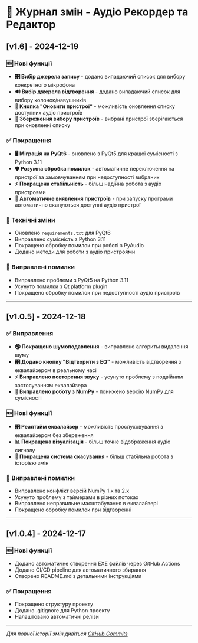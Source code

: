 # 📝 Журнал змін - Аудіо Рекордер та Редактор

## [v1.6] - 2024-12-19

### 🆕 Нові функції
- **🎛️ Вибір джерела запису** - додано випадаючий список для вибору конкретного мікрофона
- **🔊 Вибір джерела відтворення** - додано випадаючий список для вибору колонок/навушників
- **🔄 Кнопка "Оновити пристрої"** - можливість оновлення списку доступних аудіо пристроїв
- **💾 Збереження вибору пристроїв** - вибрані пристрої зберігаються при оновленні списку

### ✅ Покращення
- **🖥️ Міграція на PyQt6** - оновлено з PyQt5 для кращої сумісності з Python 3.11
- **🛡️ Розумна обробка помилок** - автоматичне переключення на пристрої за замовчуванням при недоступності вибраних
- **⚡ Покращена стабільність** - більш надійна робота з аудіо пристроями
- **🔧 Автоматичне виявлення пристроїв** - при запуску програми автоматично скануються доступні аудіо пристрої

### 🔧 Технічні зміни
- Оновлено `requirements.txt` для PyQt6
- Виправлено сумісність з Python 3.11
- Покращено обробку помилок при роботі з PyAudio
- Додано методи для роботи з аудіо пристроями

### 🐛 Виправлені помилки
- Виправлено проблеми з PyQt5 на Python 3.11
- Усунуто помилки з Qt platform plugin
- Покращено обробку помилок при недоступності аудіо пристроїв

---

## [v1.0.5] - 2024-12-18

### ✅ Виправлення
- **🔇 Покращено шумоподавлення** - виправлено алгоритм видалення шуму
- **🎛️ Додано кнопку "Відтворити з EQ"** - можливість відтворення з еквалайзером в реальному часі
- **⚡ Виправлено повторення звуку** - усунуто проблему з подвійним застосуванням еквалайзера
- **🔧 Виправлено роботу з NumPy** - понижено версію NumPy для сумісності

### 🆕 Нові функції
- **🎛️ Реалтайм еквалайзер** - можливість прослуховування з еквалайзером без збереження
- **📊 Покращена візуалізація** - більш точне відображення аудіо сигналу
- **🔄 Покращена система скасування** - більш стабільна робота з історією змін

### 🐛 Виправлені помилки
- Виправлено конфлікт версій NumPy 1.x та 2.x
- Усунуто проблему з таймерами в різних потоках
- Виправлено неправильне масштабування в еквалайзері
- Покращено обробку помилок при відтворенні

---

## [v1.0.4] - 2024-12-17

### 🆕 Нові функції
- Додано автоматичне створення EXE файлів через GitHub Actions
- Додано CI/CD pipeline для автоматичного збирання
- Створено README.md з детальними інструкціями

### ✅ Покращення
- Покращено структуру проекту
- Додано .gitignore для Python проекту
- Налаштовано автоматичні релізи

---

*Для повної історії змін дивіться [GitHub Commits](https://github.com/AlenaAtal/audio_recorder_editor/commits/main)*